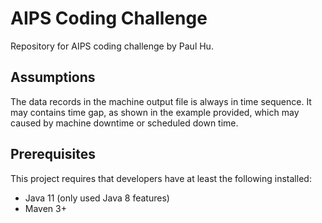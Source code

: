 AIPS Coding Challenge
=====================

Repository for AIPS coding challenge by Paul Hu.

## Assumptions

The data records in the machine output file is always in time sequence. It may contains time gap, as shown in the example 
provided, which may caused by machine downtime or scheduled down time.

## Prerequisites

This project requires that developers have at least the following installed:
* Java 11 (only used Java 8 features)
* Maven 3+